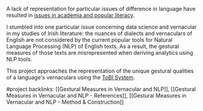 A lack of representation for particular issues of difference in language have resulted in [issues in academia and popular literacy](obsidian://open?vault=ITPportfolio&file=Gestural%20Measures%20in%20Vernacular%20and%20NLP%20-%20References). 

I stumbled into one particular issue concerning data science and vernacular in my studies of Irish literature: the nuances of dialects and vernaculars of English are not considered by the current popular tools for Natural Language Processing (NLP) of English texts. As a result, the gestural measures of those texts are misrepresented when deriving analytics using NLP tools.

This project approaches the representation of the unique gestural qualities of a language's vernaculars using the [ToBI System](obsidian://open?vault=ITPportfolio&file=Gestural%20Measures%20in%20Vernacular%20and%20NLP%20-%20Method%20%26%20Construction).


#project
backlinks: [[Gestural Measures in Vernacular and NLP]], [[Gestural Measures in Vernacular and NLP - References]], [[Gestural Measures in Vernacular and NLP - Method & Construction]]